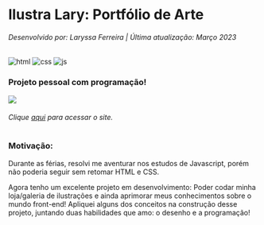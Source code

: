 # Ilustra Lary: Portfólio de Arte
###### Desenvolvido por: Laryssa Ferreira | Última atualização: Março 2023
![html](https://img.shields.io/badge/-HTML-red)
![css](https://img.shields.io/badge/-CSS-blue)
![js](https://img.shields.io/badge/-JS-yellowgreen)

### Projeto pessoal com programação!
![](https://github.com/laryferreira/IlustraLary/blob/studies/ilustra.gif)
###### Clique [aqui](https://joaobizzo.github.io/IlustralaryV2/index.html) para acessar o site.
#

### Motivação:
  Durante as férias, resolvi me aventurar nos estudos de Javascript, porém não poderia seguir sem retomar HTML e CSS.
  
  Agora tenho um excelente projeto em desenvolvimento: Poder codar minha loja/galeria de ilustrações e 
  ainda aprimorar meus conhecimentos sobre o mundo front-end!
  Apliquei alguns dos conceitos na construção desse projeto, juntando duas habilidades que amo: o desenho e a programação! 
